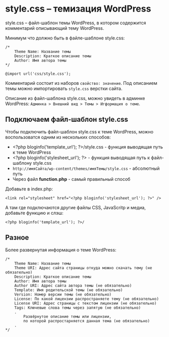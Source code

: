 # style.css &ndash; темизация WordPress
style.css &ndash; файл-шаблон темы WordPress, в котором содержится комментарий описывающий тему WordPress.

Минимум что должно быть в файле-шаблоне style.css:

    /*
        Theme Name: Название темы
        Description: Краткое описание темы
        Author: Имя автора темы
    */

    @import url('css/style.css');

Комментарий состоит из наборов `свойство: значение`. Под описанием темы можно импортировать `style.css` верстки сайта.

Описание из файл-шаблона style.css, можно увидеть в админке WordPress: `Админка > Внешний вид > Темы > Игформация о теме`.

## Подключаем файл-шаблон style.css
Чтобы подключить файл-шаблон style.css к теме WordPress, можно воспользоватся одним из нескольких способов:

- &lt;?php bloginfo('template_url'); ?&gt;/style.css - функция выводящая путь к теме WordPress
- &lt;?php bloginfo('stylesheet_url'); ?&gt; - функция выводящая путь к файл-шаблону style.css
- `http://имяСайта/wp-content/themes/имяТемы/style.css` - абсолютный путь
- Через файл **function.php** - самый правильный способ

Добавьте в index.php:

    <link rel="stylesheet" href="<?php bloginfo('stylesheet_url'); ?>" />

А там где подключаются другие файлы CSS, JavaScritp и медиа, добавьте функцию и слэш:

    <?php bloginfo('template_url'); ?>/

## Разное
Более развернутая информация о теме WordPress:

    /*
        Theme Name: Название темы
        Theme URI: Адрес сайта страницы откуда можно скачать тему (не обязательно)
        Description: Краткое описание темы
        Author: Имя автора темы
        Author URI: Адрес сайта автора темы (не обязательно)
        Template: Имя родительской темы (не обязательно)
        Version: Номер версии темы (не обязательно)
        License: По какой лицензии распространяете тему (не обязательно)
        License URI: Адрес страницы с текстом лицензии (не обязательно)
        Tags: Ключевые слова темы через запятую (не обязательно)
        .
            Развёрнутое описание темы или лицензии,
            по которой распростарняется данная тема (не обязательно)
        .
    */